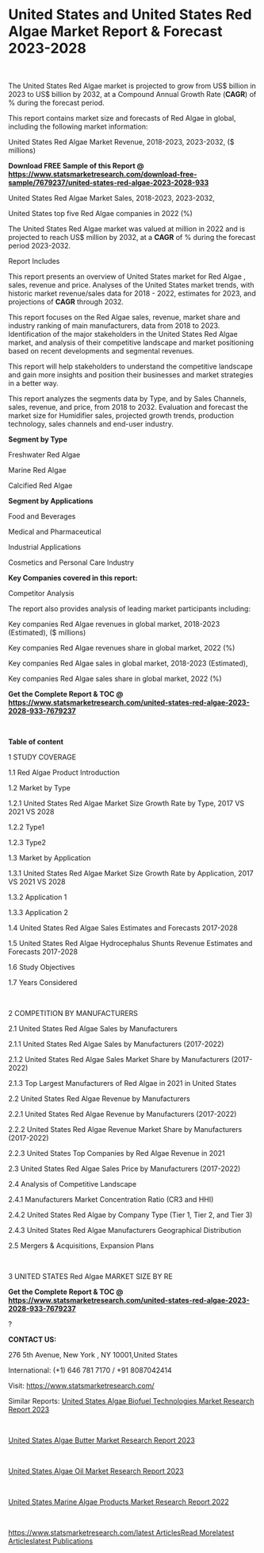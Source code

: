 <h1>United States and United States Red Algae Market Report & Forecast 2023-2028</h1><br/><p>The United States Red Algae market is projected to grow from US$ billion in 2023 to US$ billion by 2032, at a Compound Annual Growth Rate (<strong>CAGR</strong>) of % during the forecast period.</p>
 
 
 
 <p>This report contains market size and forecasts of Red Algae in global, including the following market information:</p>
 
 
 
 <p>United States Red Algae Market Revenue, 2018-2023, 2023-2032, ($ millions)</p>
 
 
 
 <p><strong>Download FREE Sample of this Report @ <a href="https://www.statsmarketresearch.com/download-free-sample/7679237/united-states-red-algae-2023-2028-933">https://www.statsmarketresearch.com/download-free-sample/7679237/united-states-red-algae-2023-2028-933</a></strong></p>
 
 
 
 <p>United States Red Algae Market Sales, 2018-2023, 2023-2032,</p>
 
 
 
 <p>United States top five Red Algae companies in 2022 (%)</p>
 
 
 
 <p>The United States Red Algae market was valued at million in 2022 and is projected to reach US$ million by 2032, at a <strong>CAGR</strong> of % during the forecast period 2023-2032.</p>
 
 
 
 <p>Report Includes</p>
 
 
 
 <p>This report presents an overview of United States market for Red Algae , sales, revenue and price. Analyses of the United States market trends, with historic market revenue/sales data for 2018 - 2022, estimates for 2023, and projections of <strong>CAGR</strong> through 2032.</p>
 
 
 
 <p>This report focuses on the Red Algae sales, revenue, market share and industry ranking of main manufacturers, data from 2018 to 2023. Identification of the major stakeholders in the United States Red Algae market, and analysis of their competitive landscape and market positioning based on recent developments and segmental revenues.</p>
 
 
 
 <p>This report will help stakeholders to understand the competitive landscape and gain more insights and position their businesses and market strategies in a better way.</p>
 
 
 
 <p>This report analyzes the segments data by Type, and by Sales Channels, sales, revenue, and price, from 2018 to 2032. Evaluation and forecast the market size for Humidifier sales, projected growth trends, production technology, sales channels and end-user industry.</p>
 
 
 
 <p><strong>Segment by Type</strong></p>
 
 
 
 <p>Freshwater Red Algae</p>
 
 
 
 <p>Marine Red Algae</p>
 
 
 
 <p>Calcified Red Algae</p>
 
 
 
 <p><strong>Segment <strong><strong>by Applications</strong></strong></strong></p>
 
 
 
 <p>Food and Beverages</p>
 
 
 
 <p>Medical and Pharmaceutical</p>
 
 
 
 <p>Industrial Applications</p>
 
 
 
 <p>Cosmetics and Personal Care Industry</p>
 
 
 
 <p><strong>Key Companies covered in this report:</strong></p>
 
 
 
 <p>Competitor Analysis</p>
 
 
 
 <p>The report also provides analysis of leading market participants including:</p>
 
 
 
 <p>Key companies Red Algae revenues in global market, 2018-2023 (Estimated), ($ millions)</p>
 
 
 
 <p>Key companies Red Algae revenues share in global market, 2022 (%)</p>
 
 
 
 <p>Key companies Red Algae sales in global market, 2018-2023 (Estimated),</p>
 
 
 
 <p>Key companies Red Algae sales share in global market, 2022 (%)</p>
 
 
 
 <div><b>Get the Complete Report & TOC @ <a href="https://www.statsmarketresearch.com/united-states-red-algae-2023-2028-933-7679237">https://www.statsmarketresearch.com/united-states-red-algae-2023-2028-933-7679237</a></b></div>
 
 
 
 <p><br />
 
 <b>Table of content</b></p>
 
 
 
 <p>1 STUDY COVERAGE<br />
 
 1.1 Red Algae Product Introduction<br />
 
 1.2 Market by Type<br />
 
 1.2.1 United States Red Algae Market Size Growth Rate by Type, 2017 VS 2021 VS 2028<br />
 
 1.2.2 Type1<br />
 
 1.2.3 Type2<br />
 
 1.3 Market by Application<br />
 
 1.3.1 United States Red Algae Market Size Growth Rate by Application, 2017 VS 2021 VS 2028<br />
 
 1.3.2 Application 1<br />
 
 1.3.3 Application 2<br />
 
 1.4 United States Red Algae Sales Estimates and Forecasts 2017-2028<br />
 
 1.5 United States Red Algae Hydrocephalus Shunts Revenue Estimates and Forecasts 2017-2028<br />
 
 1.6 Study Objectives<br />
 
 1.7 Years Considered<br />
 
 <br />
 
 2 COMPETITION BY MANUFACTURERS<br />
 
 2.1 United States Red Algae Sales by Manufacturers<br />
 
 2.1.1 United States Red Algae Sales by Manufacturers (2017-2022)<br />
 
 2.1.2 United States Red Algae Sales Market Share by Manufacturers (2017-2022)<br />
 
 2.1.3 Top Largest Manufacturers of Red Algae in 2021 in United States<br />
 
 2.2 United States Red Algae Revenue by Manufacturers<br />
 
 2.2.1 United States Red Algae Revenue by Manufacturers (2017-2022)<br />
 
 2.2.2 United States Red Algae Revenue Market Share by Manufacturers (2017-2022)<br />
 
 2.2.3 United States Top Companies by Red Algae Revenue in 2021<br />
 
 2.3 United States Red Algae Sales Price by Manufacturers (2017-2022)<br />
 
 2.4 Analysis of Competitive Landscape<br />
 
 2.4.1 Manufacturers Market Concentration Ratio (CR3 and HHI)<br />
 
 2.4.2 United States Red Algae by Company Type (Tier 1, Tier 2, and Tier 3)<br />
 
 2.4.3 United States Red Algae Manufacturers Geographical Distribution<br />
 
 2.5 Mergers & Acquisitions, Expansion Plans<br />
 
 <br />
 
 3 UNITED STATES Red Algae MARKET SIZE BY RE</p>
 
 
 
 <div><b>Get the Complete Report & TOC @ <a href="https://www.statsmarketresearch.com/united-states-red-algae-2023-2028-933-7679237">https://www.statsmarketresearch.com/united-states-red-algae-2023-2028-933-7679237</a></b></div>
 
 
 
 <p>? </p>
 
 
 
 <p><b>CONTACT US:</b><br />
 
 276 5th Avenue, New York , NY 10001,United States<br />
 
 International: (+1) 646 781 7170 / +91 8087042414<br />
 
 Visit: <a href="https://www.statsmarketresearch.com/">https://www.statsmarketresearch.com/</a><br />
 
 Similar Reports: <a href="https://www.statsmarketresearch.com/united-states-red-algae-2023-2028-933-7679237">United States Algae Biofuel Technologies Market Research Report 2023</a><br />
 
 <br />
 
 <a href="https://www.statsmarketresearch.com/united-states-red-algae-2023-2028-933-7679237">United States Algae Butter Market Research Report 2023</a><br />
 
 <br />
 
 <a href="https://www.statsmarketresearch.com/united-states-red-algae-2023-2028-933-7679237">United States Algae Oil Market Research Report 2023</a><br />
 
 <br />
 
 <a href="https://www.statsmarketresearch.com/united-states-red-algae-2023-2028-933-7679237">United States Marine Algae Products Market Research Report 2022</a><br />
 
 <br />
 
 <a href="https://gyeongbokgung.com">https://www.statsmarketresearch.com/</a><a href="https://hallyeomaritime.com">latest Articles</a><a href="https://jingwansa.com">Read More</a><a href="https://nguoiviet.jp/">latest Articles</a><a href="https://www.intelmarketresearch.com/">latest Publications</a></p>